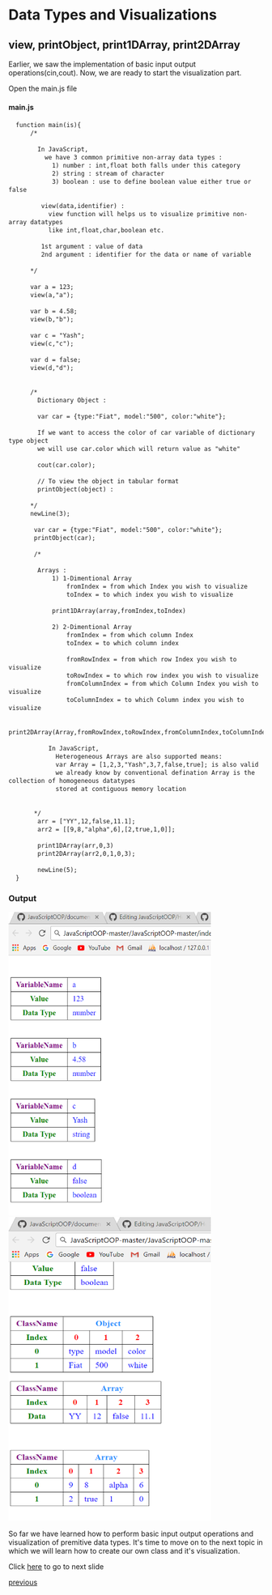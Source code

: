 # Data Types and Visualizations

## view, printObject, print1DArray, print2DArray

Earlier, we saw the implementation of basic input output operations(cin,cout). 
Now, we are ready to start the visualization part.

Open the main.js file 

#### main.js
    
      function main(is){
          /*
                        
            In JavaScript,
              we have 3 common primitive non-array data types :
                1) number : int,float both falls under this category
                2) string : stream of character
                3) boolean : use to define boolean value either true or false
             
             view(data,identifier) :
               view function will helps us to visualize primitive non-array datatypes
               like int,float,char,boolean etc.
             
             1st argument : value of data
             2nd argument : identifier for the data or name of variable
          
          */
          
          var a = 123;
          view(a,"a");

          var b = 4.58;
          view(b,"b");

          var c = "Yash";
          view(c,"c");

          var d = false;
          view(d,"d");  
          
          
          /*
            Dictionary Object : 
            
            var car = {type:"Fiat", model:"500", color:"white"};
            
            If we want to access the color of car variable of dictionary type object
            we will use car.color which will return value as "white"
              
            cout(car.color); 
            
            // To view the object in tabular format             
            printObject(object) :
            
          */
          newLine(3);
          
           var car = {type:"Fiat", model:"500", color:"white"};
           printObject(car);
           
           /*
           
            Arrays : 
                1) 1-Dimentional Array
                    fromIndex = from which Index you wish to visualize
                    toIndex = to which index you wish to visualize
                
                print1DArray(array,fromIndex,toIndex)
                
                2) 2-Dimentional Array
                    fromIndex = from which column Index
                    toIndex = to which column index
                    
                    fromRowIndex = from which row Index you wish to visualize
                    toRowIndex = to which row index you wish to visualize 
                    fromColumnIndex = from which Column Index you wish to visualize
                    toColumnIndex = to which Column index you wish to visualize 
                
                print2DArray(Array,fromRowIndex,toRowIndex,fromColumnIndex,toColumnIndex)
                
               In JavaScript,
                 Heterogeneous Arrays are also supported means:
                 var Array = [1,2,3,"Yash",3,7,false,true]; is also valid
                 we already know by conventional defination Array is the collection of homogeneous datatypes
                 stored at contiguous memory location
            
           
           */
            arr = ["YY",12,false,11.1]; 
            arr2 = [[9,8,"alpha",6],[2,true,1,0]];

            print1DArray(arr,0,3)
            print2DArray(arr2,0,1,0,3);
           
            newLine(5);
      }

### Output

<img src="https://github.com/yashp241195/JavaScriptOOP/blob/master/documentation/img/out2.png" height="600" width="400">
<img src="https://github.com/yashp241195/JavaScriptOOP/blob/master/documentation/img/out3.png" height="600" width="400">

So far we have learned how to perform basic input output operations and visualization of premitive data types. It's time 
to move on to the next topic in which we will learn how to create our own class and it's visualization.

Click [here]() to go to next slide

[previous](https://github.com/yashp241195/JavaScriptOOP/blob/master/documentation/HelloWorld.MD)


